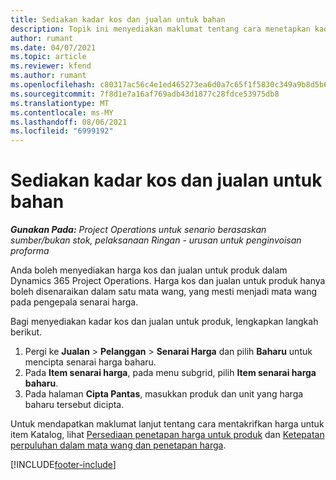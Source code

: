 ```yaml
---
title: Sediakan kadar kos dan jualan untuk bahan
description: Topik ini menyediakan maklumat tentang cara menetapkan kadar kos dan jualan untuk bahan yang digunakan pada projek.
author: rumant
ms.date: 04/07/2021
ms.topic: article
ms.reviewer: kfend
ms.author: rumant
ms.openlocfilehash: c80317ac56c4e1ed465273ea6d0a7c65f1f5830c349a9b8d5b6f7f8d92424c7b
ms.sourcegitcommit: 7f8d1e7a16af769adb43d1877c28fdce53975db8
ms.translationtype: MT
ms.contentlocale: ms-MY
ms.lasthandoff: 08/06/2021
ms.locfileid: "6999192"
---
```

# <a name="set-up-cost-and-sales-rates-for-materials"></a>Sediakan kadar kos dan jualan untuk bahan

_**Gunakan Pada:** Project Operations untuk senario berasaskan sumber/bukan stok, pelaksanaan Ringan - urusan untuk penginvoisan proforma_

Anda boleh menyediakan harga kos dan jualan untuk produk dalam Dynamics 365 Project Operations. Harga kos dan jualan untuk produk hanya boleh disenaraikan dalam satu mata wang, yang mesti menjadi mata wang pada pengepala senarai harga.

Bagi menyediakan kadar kos dan jualan untuk produk, lengkapkan langkah berikut. 

1. Pergi ke **Jualan** > **Pelanggan** > **Senarai Harga** dan pilih **Baharu** untuk mencipta senarai harga baharu. 
2. Pada **Item senarai harga**, pada menu subgrid, pilih **Item senarai harga baharu**. 
3. Pada halaman **Cipta Pantas**, masukkan produk dan unit yang harga baharu tersebut dicipta.

Untuk mendapatkan maklumat lanjut tentang cara mentakrifkan harga untuk item Katalog, lihat [Persediaan penetapan harga untuk produk](/dynamics365/sales-enterprise/create-price-lists-price-list-items-define-pricing-products.md) dan [Ketepatan perpuluhan dalam mata wang dan penetapan harga](/dynamics365/sales-enterprise/decimal-precision-currency-pricing.md).

[!INCLUDE[footer-include](../includes/footer-banner.md)]

